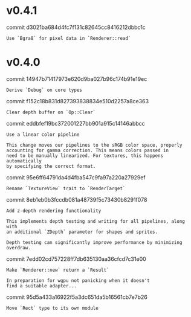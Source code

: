 # v0.4.1

commit d3021ba684d4fc7f131c82645cc8416212dbbc1c

    Use `Bgra8` for pixel data in `Renderer::read`

# v0.4.0

commit 14947b71417973e620d9ba027b96c174b91e19ec

    Derive `Debug` on core types

commit f152c18b831d827393838834e510d2257a8ce363

    Clear depth buffer on `Op::Clear`

commit eddbfef19bc372001227bb901a915c14146abbcc

    Use a linear color pipeline

    This change moves our pipelines to the sRGB color space, properly
    accounting for gamma correction. This means colors passed in
    need to be manually linearized. For textures, this happens automatically
    by specifying the correct format.

commit 95e6ff64791da4d4fba547c9fa97a220a27929ef

    Rename `TextureView` trait to `RenderTarget`

commit 8eb1eb0b3fccdb081a48739f5c73430b8291f078

    Add z-depth rendering functionality

    This implements depth testing and writing for all pipelines, along with
    an additional `ZDepth` parameter for shapes and sprites.

    Depth testing can significantly improve performance by minimizing
    overdraw.

commit 7edd02cd757228ff7db635130aa36cfcd7c31e00

    Make `Renderer::new` return a `Result`

    In preparation for wgpu not panicking when it doesn't
    find a suitable adapter...

commit 95d5a433a16922f5a3dc651da5b16561cb7e7b26

    Move `Rect` type to its own module
